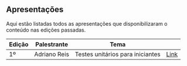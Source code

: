## Apresentações

Aqui estão listadas todos as apresentações que disponibilizaram o conteúdo nas edições passadas.

| Edição | Palestrante  | Tema                             |           | 
| ------ | ------------ | -------------------------------- | --------- |
| 1º     | Adriano Reis | Testes unitários para iniciantes | [Link](#) |